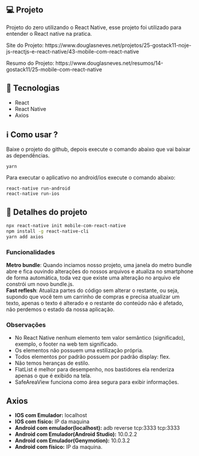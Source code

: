 ## :computer: Projeto
<p>Projeto do zero utilizando o React Native, esse projeto foi utilizado para entender o React native na pratica.</p>
<p>Site do Projeto: https://www.douglasneves.net/projetos/25-gostack11-noje-js-reactjs-e-react-native/43-mobile-com-react-native </p>
<p>Resumo do Projeto: https://www.douglasneves.net/resumos/14-gostack11/25-mobile-com-react-native </p>

## :rocket: Tecnologias
- React
- React Native
- Axios

## :information_source: Como usar ?
<p>Baixe o projeto do github, depois execute o comando abaixo que vai baixar as dependências.</p>

```
yarn
```

<p>Para executar o aplicativo no android/ios execute o comando abaixo:</p>

```
react-native run-android
react-native run-ios
```


## :book: Detalhes do projeto
```bash
npx react-native init mobile-com-react-native
npm install -g react-native-cli
yarn add axios
```

### Funcionalidades
**Metro bundle**: Quando inciamos nosso projeto, uma janela do metro bundle abre e fica ouvindo alterações do nossos arquivos e atualiza no smartphone de forma automática, toda vez que existe uma alteração no arquivo ele constrói um novo bundle.js.<br />
**Fast reflesh**: Atualiza partes do código sem alterar o restante, ou seja, supondo que você tem um carrinho de compras e precisa atualizar um texto, apenas o texto é alterado e o restante do conteúdo não é afetado, não perdemos o estado da nossa aplicação.<br />


### Observações
- No React Native nenhum elemento tem valor semântico (significado), exemplo, o footer na web tem significado.
- Os elementos não possuem uma estilização própria.
- Todos elementos por padrão possuem por padrão display: flex.
- Não temos heranças de estilo.
- FlatList é melhor para desempenho, nos bastidores ela renderiza apenas o que é exibido na tela.
- SafeAreaView funciona como área segura para exibir informações.


## Axios
- **IOS com Emulador:** localhost	
- **IOS com físico:** IP da maquina
- **Android com emulador(localhost):** adb reverse tcp:3333 tcp:3333
- **Android com Emulador(Android Studio):** 10.0.2.2
- **Android com Emulador(Genymotion):** 10.0.3.2
- **Android com físico:** IP da maquina.



